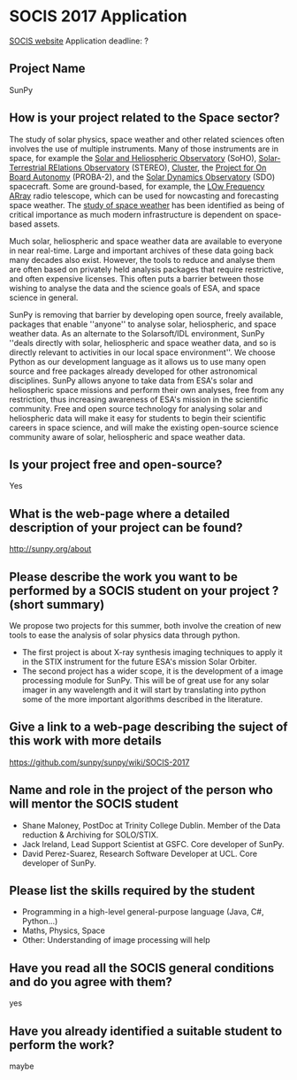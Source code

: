 # SOCIS 2017 Application

[SOCIS website](http://sophia.estec.esa.int/)
Application deadline: ?

## Project Name
SunPy

## How is your project related to the Space sector?
The study of solar physics, space weather and other related sciences often
involves the use of multiple instruments.
Many of those instruments are in space, for example the
[Solar and Heliospheric Observatory](http://sohowww.nascom.nasa.gov/) (SoHO),
[Solar-Terrestrial RElations Observatory](http://stereo.gsfc.nasa.gov/) (STEREO),
[Cluster](http://sci.esa.int/cluster),
the
[Project for On Board Autonomy](http://www.esa.int/esaMI/Proba/index.html) (PROBA-2),
and the
[Solar Dynamics Observatory](http://www.nasa.gov/mission_pages/sdo/main/index.html) (SDO)
spacecraft.
Some are ground-based, for example, the [LOw Frequency ARray](http://www.lofar.org/)
radio telescope, which can be used for nowcasting and forecasting space weather.
The [study of space weather](http://www.esa-spaceweather.net/) has been identified
as being of critical importance as much modern infrastructure is dependent on
space-based assets.

Much solar, heliospheric and space weather data are available to everyone in near
real-time.
Large and important archives of these data going back many decades also exist.
However, the tools to reduce and analyse them are often based on privately held
analysis packages that require restrictive, and often expensive licenses.
This often puts a barrier between those wishing to analyse the data and the
science goals of ESA, and space science in general.

SunPy is removing that barrier by developing open source, freely available,
packages that enable ''anyone'' to analyse solar, heliospheric, and space weather data.
As an alternate to the Solarsoft/IDL environment, SunPy ''deals directly with solar,
heliospheric and space weather data, and so is directly relevant to activities in our
local space environment''.
We choose Python as our development language as it allows us to use many open source
and free packages already developed for other astronomical disciplines.
SunPy allows anyone to take data from ESA's solar and heliospheric space missions
and perform their own analyses, free from any restriction, thus increasing awareness
of ESA's mission in the scientific community.
Free and open source technology for analysing solar and heliospheric data will make
it easy for students to begin their scientific careers in space science, and will
make the existing open-source science community aware of solar, heliospheric and
space weather data.

## Is your project free and open-source?
Yes

## What is the web-page where a detailed description of your project can be found?
http://sunpy.org/about

## Please describe the work you want to be performed by a SOCIS student on your project ? (short summary)

We propose two projects for this summer, both involve the creation of new tools to
ease the analysis of solar physics data through python.
- The first project is about X-ray synthesis imaging techniques to apply it in
the STIX instrument for the future ESA's mission Solar Orbiter.
- The second project has a wider scope, it is the development of a image
processing module for SunPy. This will be of great use for any solar imager in
any wavelength and it will start by translating into python some of the more
important algorithms described in the literature.

## Give a link to a web-page describing the suject of this work with more details
https://github.com/sunpy/sunpy/wiki/SOCIS-2017

## Name and role in the project of the person who will mentor the SOCIS student

- Shane Maloney, PostDoc at Trinity College Dublin. Member of the Data reduction & Archiving for SOLO/STIX.
- Jack Ireland, Lead Support Scientist at GSFC. Core developer of SunPy.
- David Perez-Suarez, Research Software Developer at UCL. Core developer of SunPy.

## Please list the skills required by the student

- Programming in a high-level general-purpose language (Java, C#, Python...)
- Maths, Physics, Space
- Other: Understanding of image processing will help

## Have you read all the SOCIS general conditions and do you agree with them?
yes

## Have you already identified a suitable student to perform the work?
maybe
